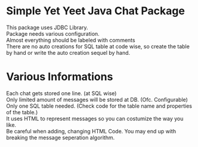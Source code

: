 # Simple Yet Yeet Java Chat Package
This package uses JDBC Library. <br>
Package needs various configuration. <br>
Almost everything should be labeled with comments<br>
There are no auto creations for SQL table at code wise, so create the table by hand or write the auto creation sequel by hand.<br>
# Various Informations
Each chat gets stored one line. (at SQL wise)<br>
Only limited amount of messages will be stored at DB. (Ofc. Configurable)<br>
Only one SQL table needed. (Check code for the table name and properties of the table.)<br>
It uses HTML to represent messages so you can costumize the way you like. <br>
Be careful when adding, changing HTML Code. You may end up with breaking the message seperation algorithm. <br>